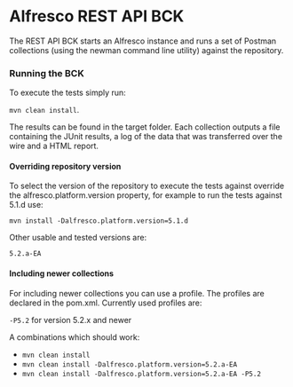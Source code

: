 # Alfresco REST API BCK

The REST API BCK starts an Alfresco instance and runs a set of Postman collections (using the newman command line utility) against the repository.

### Running the BCK

To execute the tests simply run: 

`mvn clean install`.

The results can be found in the target folder. Each collection outputs a file containing the JUnit results, a log of the data that was transferred over the wire and a HTML report.

#### Overriding repository version

To select the version of the repository to execute the tests against override the alfresco.platform.version property, for example to run the tests against 5.1.d use:

`mvn install -Dalfresco.platform.version=5.1.d`

Other usable and tested versions are:

`5.2.a-EA`

#### Including newer collections

For including newer collections you can use a profile. The profiles are declared in the pom.xml. 
Currently used profiles are:

`-P5.2` for version 5.2.x and newer

A combinations which should work:
- `mvn clean install`
- `mvn clean install -Dalfresco.platform.version=5.2.a-EA`
- `mvn clean install -Dalfresco.platform.version=5.2.a-EA -P5.2`
